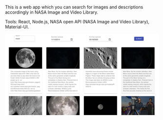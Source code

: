 This is a web app which you can search for images and descriptions accordingly in NASA Image and Video Library. 

Tools: React, Node.js, NASA open API (NASA Image and Video Library), Material-UI.

![App Demo](https://github.com/yvoxu/Search-NASA-Image-Library/blob/master/app-demo.png)
